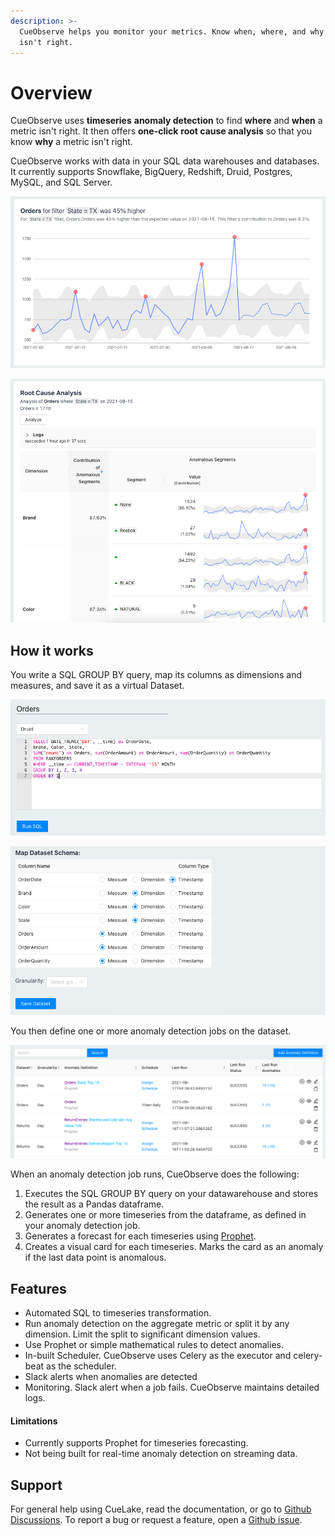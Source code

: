 ```yaml
---
description: >-
  CueObserve helps you monitor your metrics. Know when, where, and why a metric
  isn't right.
---
```


# Overview

CueObserve uses **timeseries** **anomaly detection** to find **where** and **when** a metric isn't right. It then offers **one-click** **root cause analysis** so that you know **why** a metric isn't right.

CueObserve works with data in your SQL data warehouses and databases. It currently supports Snowflake, BigQuery, Redshift, Druid, Postgres, MySQL, and SQL Server.

![Anomaly](.gitbook/assets/overview_anomaly.png)

![Root Cause Analysis](.gitbook/assets/overview_rca.png)

## How it works

You write a SQL GROUP BY query, map its columns as dimensions and measures, and save it as a virtual Dataset.

![](.gitbook/assets/dataset_sql_cropped.png)

![](.gitbook/assets/dataset_mapping_cropped.png)

You then define one or more anomaly detection jobs on the dataset.

![](.gitbook/assets/anomalydefinitions.png)

When an anomaly detection job runs, CueObserve does the following:

1. Executes the SQL GROUP BY query on your datawarehouse and stores the result as a Pandas dataframe.
2. Generates one or more timeseries from the dataframe, as defined in your anomaly detection job.
3. Generates a forecast for each timeseries using [Prophet](https://github.com/facebook/prophet).
4. Creates a visual card for each timeseries. Marks the card as an anomaly if the last data point is anomalous.

## Features

* Automated SQL to timeseries transformation.
* Run anomaly detection on the aggregate metric or split it by any dimension. Limit the split to significant dimension values.
* Use Prophet or simple mathematical rules to detect anomalies. 
* In-built Scheduler. CueObserve uses Celery as the executor and celery-beat as the scheduler.
* Slack alerts when anomalies are detected
* Monitoring. Slack alert when a job fails. CueObserve maintains detailed logs.

#### Limitations

* Currently supports Prophet for timeseries forecasting.
* Not being built for real-time anomaly detection on streaming data.

## Support

For general help using CueLake, read the documentation, or go to [Github Discussions](https://github.com/cuebook/CueObserve/discussions). To report a bug or request a feature, open a [Github issue](https://github.com/cuebook/CueObserve/issues).

